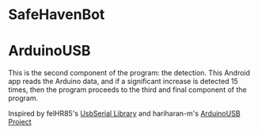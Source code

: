 # SafeHavenBot
# ArduinoUSB
This is the second component of the program: the detection. This Android app reads the Arduino data, and if a significant increase is detected 15 times, then the program proceeds to the third and final component of the program.

Inspired by felHR85's [UsbSerial Library](https://github.com/felHR85/UsbSerial) and hariharan-m's [ArduinoUSB Project](https://github.com/hariharan-m/Arduino-Android-USB)

